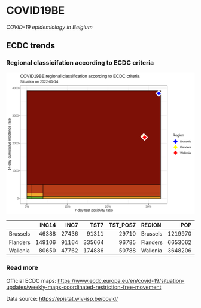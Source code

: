 
# COVID19BE

*COVID-19 epidemiology in Belgium*

## ECDC trends

### Regional classicifation according to ECDC criteria

![](COVID9BE-ecdc-trend.png)

|          |  INC14 |  INC7 |   TST7 | TST\_POS7 | REGION   |     POP | INC14\_RT |       PR7 |        GR |
| :------- | -----: | ----: | -----: | --------: | :------- | ------: | --------: | --------: | --------: |
| Brussels |  46388 | 27436 |  91311 |     29710 | Brussels | 1219970 |  3802.389 | 0.3253715 | 0.4476572 |
| Flanders | 149106 | 91164 | 335664 |     96785 | Flanders | 6653062 |  2241.164 | 0.2883389 | 0.5733665 |
| Wallonia |  80650 | 47762 | 174886 |     50788 | Wallonia | 3648206 |  2210.676 | 0.2904063 | 0.4522622 |

### Read more

Official ECDC maps:
<https://www.ecdc.europa.eu/en/covid-19/situation-updates/weekly-maps-coordinated-restriction-free-movement>

Data source: <https://epistat.wiv-isp.be/covid/>
